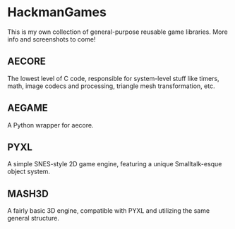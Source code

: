 # HackmanGames

This is my own collection of general-purpose reusable game libraries. More info and screenshots to come!

AECORE
------
The lowest level of C code, responsible for system-level stuff like timers, math, image codecs and processing, triangle mesh transformation, etc.

AEGAME
------
A Python wrapper for aecore.

PYXL
----
A simple SNES-style 2D game engine, featuring a unique Smalltalk-esque object system.

MASH3D
------
A fairly basic 3D engine, compatible with PYXL and utilizing the same general structure.

